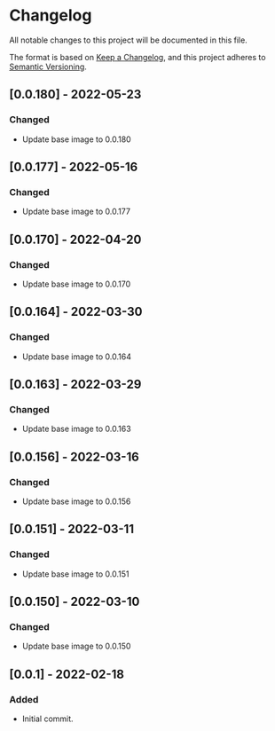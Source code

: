 # Changelog
All notable changes to this project will be documented in this file.

The format is based on [Keep a Changelog](https://keepachangelog.com/en/1.0.0/),
and this project adheres to [Semantic Versioning](https://semver.org/spec/v2.0.0.html).

## [0.0.180] - 2022-05-23
### Changed
- Update base image to 0.0.180

## [0.0.177] - 2022-05-16
### Changed
- Update base image to 0.0.177

## [0.0.170] - 2022-04-20
### Changed
- Update base image to 0.0.170

## [0.0.164] - 2022-03-30
### Changed
- Update base image to 0.0.164

## [0.0.163] - 2022-03-29
### Changed
- Update base image to 0.0.163

## [0.0.156] - 2022-03-16
### Changed
- Update base image to 0.0.156

## [0.0.151] - 2022-03-11
### Changed
- Update base image to 0.0.151

## [0.0.150] - 2022-03-10
### Changed
- Update base image to 0.0.150

## [0.0.1] - 2022-02-18
### Added
- Initial commit.

